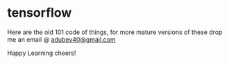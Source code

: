 # tensorflow


Here are the old 101 code of things, for more mature versions of these drop me an email @ adubey40@gmail.com

Happy Learning
cheers!
